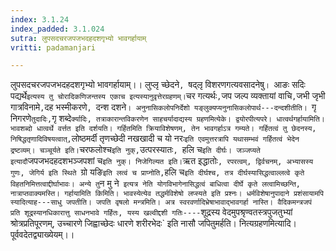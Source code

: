 ```yaml
---
index: 3.1.24
index_padded: 3.1.024
sutra: लुपसदचरजपजभदहदशगृभ्यो भावगर्हायाम्
vritti: padamanjari

---
```

लुपसदचरजपजभदहदशगृभ्यो भावगर्हायाम्।। लुप्लृ च्छेदने`, `षद्लृ विशरणगत्यवसादनेषु`। `आङः सदिः पद्यर्थे` इत्यस्य तु चोरादिकणिजन्तस्य एकाच इत्यस्यानुवृत्तेरग्रहणम्। `चर गत्यर्थः`,`जप जल्प व्यक्तायां वाचि`,`जभी जृभी गात्रविनामे`,`दह भस्मीकरणे`, `दन्श दशने`। अनुनासिकलोपनिर्देशो यङ्लुक्यप्यनुनासिकलोपार्थ---दन्दशीतीति। `गृ निगरणे` तुदादिः, `गृ शब्दे` र्क्यादिः, तत्राकारान्तविकरणेन साहचर्यादाद्यस्य ग्रहणमित्येके। द्वयोरपीत्यपरे। धात्वर्थगर्हायामिति। भावशब्दो धात्वर्थे वर्त्तत इति दर्शयति। गर्हितमिति क्रियाविशेषणम्, तेन भावगर्हाऽत्र गम्यते। गर्हितत्वं तु छेदनस्य, निषिद्धतृणादिविषयत्वात्, `लोष्ठमर्दी तृणच्छेदी नखखादी च यो नरः` इति एवमुत्तरत्रापि यथासम्भवं गर्हितत्वं भेदेन द्रष्टव्यम्। चञ्चूर्यते इति। `चरफलोश्च` इति नुक्, `उत्परस्यातः`, `हलि च` इति दीर्घः। जञ्जप्यते इत्यादौ `जपजभदहदशभञ्जपशां च` इति नुक्। निजेगिल्यत इति। `ऋत इद्धातोः`, रपरत्वम्, द्विर्वचनम्, अभ्यासस्य गुणः, जेगिर्य इति स्थिते `ग्रो यङि` इति लत्वं च प्राप्नोति, `हलि च` इति दीर्घश्च, तत्र दीर्घस्यासिद्धत्वाल्लत्वे कृते विहतनिमित्तत्वाद्दीर्घाभावः। अन्ये तु `न मु ने` इत्यत्र नेति योगविभागेनासिद्धत्वं बाधित्वा दीर्घे कृते लत्वामिच्छन्ति, नात्राप्तवाक्यमस्ति।
गर्हायामिति किमिति। भावस्येत्येव तद्धर्मविशेषो लप्स्यते इति प्रश्नः। धर्मविशेषानुपादाने प्रशंसायामपि स्यादित्याह---साधु जपतीति। जपति वृषलो मन्त्रमिति। अत्र स्वरवर्णादिभ्रेषाभावाद्भावगर्हा नास्ति। वैदिकमन्त्रजपं प्रति शूद्रस्यानधिकारात्तु साधनभावे गर्हितः, यस्य खल्वीद्दशी गतिः----`शूद्रस्य वेदमुपश्रृण्वतस्त्रपुजतुभ्यां श्रोत्रप्रतिपूरणम्, उच्चारणे जिह्वाच्छेदः धारणे शरीरभेदः` इति नासौ जपितुमर्हति। नित्यग्रहणमित्यादि। पूर्ववदेतद्व्याख्येयम्।।